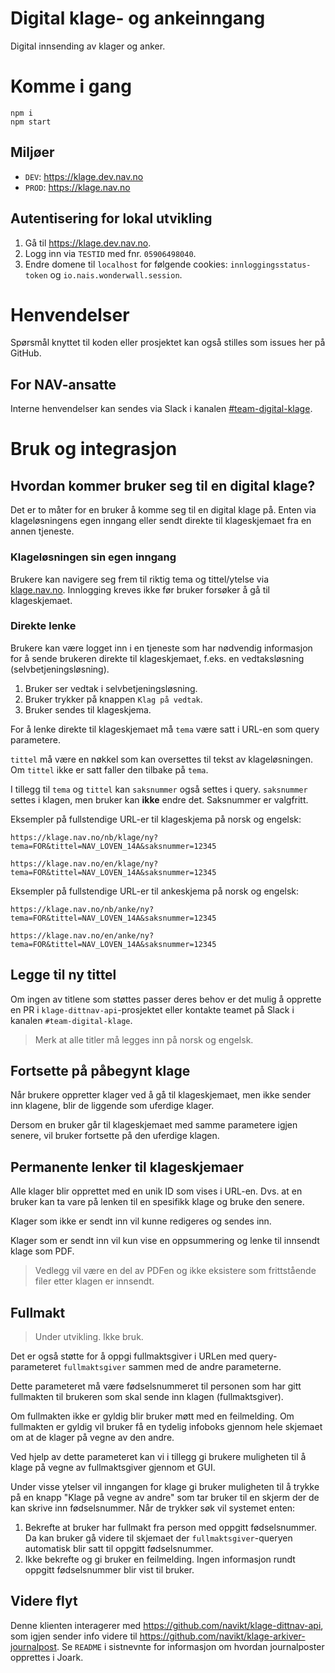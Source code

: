 Digital klage- og ankeinngang
================

Digital innsending av klager og anker.

# Komme i gang

```
npm i
npm start
```

## Miljøer

- `DEV`: https://klage.dev.nav.no
- `PROD`: https://klage.nav.no

## Autentisering for lokal utvikling

1. Gå til https://klage.dev.nav.no.
2. Logg inn via `TESTID` med fnr. `05906498040`.
3. Endre domene til `localhost` for følgende cookies: `innloggingsstatus-token` og `io.nais.wonderwall.session`.

# Henvendelser

Spørsmål knyttet til koden eller prosjektet kan også stilles som issues her på GitHub.

## For NAV-ansatte

Interne henvendelser kan sendes via Slack i kanalen [#team-digital-klage](https://nav-it.slack.com/archives/C01L59AQVQA).


Bruk og integrasjon
===================

## Hvordan kommer bruker seg til en digital klage?

Det er to måter for en bruker å komme seg til en digital klage på.
Enten via klageløsningens egen inngang eller sendt direkte til klageskjemaet fra en annen tjeneste.

### Klageløsningen sin egen inngang

Brukere kan navigere seg frem til riktig tema og tittel/ytelse via [klage.nav.no](https://klage.nav.no).
Innlogging kreves ikke før bruker forsøker å gå til klageskjemaet.

### Direkte lenke

Brukere kan være logget inn i en tjeneste som har nødvendig informasjon for å sende brukeren direkte til klageskjemaet, f.eks. en vedtaksløsning (selvbetjeningsløsning).

1. Bruker ser vedtak i selvbetjeningsløsning.
2. Bruker trykker på knappen `Klag på vedtak`.
3. Bruker sendes til klageskjema.

For å lenke direkte til klageskjemaet må `tema` være satt i URL-en som query parametere.

`tittel` må være en nøkkel som kan oversettes til tekst av klageløsningen. Om `tittel` ikke er satt faller den tilbake på `tema`.

I tillegg til `tema` og `tittel` kan `saksnummer` også settes i query.
`saksnummer` settes i klagen, men bruker kan **ikke** endre det. Saksnummer er valgfritt.

Eksempler på fullstendige URL-er til klageskjema på norsk og engelsk:

```
https://klage.nav.no/nb/klage/ny?tema=FOR&tittel=NAV_LOVEN_14A&saksnummer=12345
```
```
https://klage.nav.no/en/klage/ny?tema=FOR&tittel=NAV_LOVEN_14A&saksnummer=12345
```

Eksempler på fullstendige URL-er til ankeskjema på norsk og engelsk:

```
https://klage.nav.no/nb/anke/ny?tema=FOR&tittel=NAV_LOVEN_14A&saksnummer=12345
```
```
https://klage.nav.no/en/anke/ny?tema=FOR&tittel=NAV_LOVEN_14A&saksnummer=12345
```

## Legge til ny tittel

Om ingen av titlene som støttes passer deres behov er det mulig å opprette en PR i `klage-dittnav-api`-prosjektet eller kontakte teamet på Slack i kanalen `#team-digital-klage`.

> Merk at alle titler må legges inn på norsk og engelsk.

## Fortsette på påbegynt klage

Når brukere oppretter klager ved å gå til klageskjemaet, men ikke sender inn klagene, blir de liggende som uferdige klager.

Dersom en bruker går til klageskjemaet med samme parametere igjen senere, vil bruker fortsette på den uferdige klagen.

## Permanente lenker til klageskjemaer

Alle klager blir opprettet med en unik ID som vises i URL-en. Dvs. at en bruker kan ta vare på lenken til en spesifikk klage og bruke den senere.

Klager som ikke er sendt inn vil kunne redigeres og sendes inn.

Klager som er sendt inn vil kun vise en oppsummering og lenke til innsendt klage som PDF.

> Vedlegg vil være en del av PDFen og ikke eksistere som frittstående filer etter klagen er innsendt.

## Fullmakt

> Under utvikling. Ikke bruk.

Det er også støtte for å oppgi fullmaktsgiver i URLen med query-parameteret `fullmaktsgiver` sammen med de andre parameterne.

Dette parameteret må være fødselsnummeret til personen som har gitt fullmakten til brukeren som skal sende inn klagen (fullmaktsgiver).

Om fullmakten ikke er gyldig blir bruker møtt med en feilmelding. Om fullmakten er gyldig vil bruker få en tydelig infoboks gjennom hele skjemaet om at de klager på vegne av den andre.

Ved hjelp av dette parameteret kan vi i tillegg gi brukere muligheten til å klage på vegne av fullmaktsgiver gjennom et GUI.

Under visse ytelser vil inngangen for klage gi bruker muligheten til å trykke på en knapp "Klage på vegne av andre" som tar bruker til en skjerm der de kan skrive inn fødselsnummer. Når de trykker søk vil systemet enten:

1. Bekrefte at bruker har fullmakt fra person med oppgitt fødselsnummer. Da kan bruker gå videre til skjemaet der `fullmaktsgiver`-queryen automatisk blir satt til oppgitt fødselsnummer.
2. Ikke bekrefte og gi bruker en feilmelding. Ingen informasjon rundt oppgitt fødselsnummer blir vist til bruker.

## Videre flyt

Denne klienten interagerer med https://github.com/navikt/klage-dittnav-api, som igjen sender info videre til https://github.com/navikt/klage-arkiver-journalpost. Se `README` i sistnevnte for informasjon om hvordan journalposter opprettes i Joark.
